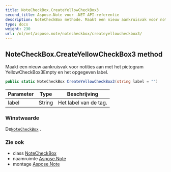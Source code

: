 ```yaml
---
title: NoteCheckBox.CreateYellowCheckBox3
second_title: Aspose.Note voor .NET API-referentie
description: NoteCheckBox methode. Maakt een nieuw aankruisvak voor notities aan met het pictogram YellowCheckBox3Empty en het opgegeven label.
type: docs
weight: 230
url: /nl/net/aspose.note/notecheckbox/createyellowcheckbox3/
---
```

## NoteCheckBox.CreateYellowCheckBox3 method

Maakt een nieuw aankruisvak voor notities aan met het pictogram YellowCheckBox3Empty en het opgegeven label.

```csharp
public static NoteCheckBox CreateYellowCheckBox3(string label = "")
```

| Parameter | Type | Beschrijving |
| --- | --- | --- |
| label | String | Het label van de tag. |

### Winstwaarde

De[`NoteCheckBox`](../) .

### Zie ook

* class [NoteCheckBox](../)
* naamruimte [Aspose.Note](../../notecheckbox/)
* montage [Aspose.Note](../../../)


